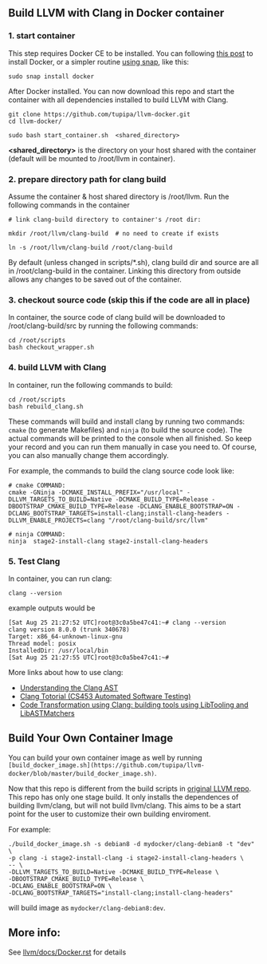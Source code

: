 

## Build LLVM with Clang in Docker container

### 1. start container

This step requires Docker CE to be installed. You can following [this post](https://docs.docker.com/install/) to install Docker, or a simpler routine [using snap](https://github.com/docker/docker-snap), like this:

	sudo snap install docker

After Docker installed. You can now download this repo and start the container with all dependencies installed to build LLVM with Clang. 


	git clone https://github.com/tupipa/llvm-docker.git
	cd llvm-docker/

	sudo bash start_container.sh  <shared_directory>

**<shared_directory>** is the directory on your host shared with the container (default will be mounted to /root/llvm in container).

### 2. prepare directory path for clang build

Assume the container & host shared directory is /root/llvm. 
Run the following commands in the container


    # link clang-build directory to container's /root dir:
	
    mkdir /root/llvm/clang-build  # no need to create if exists

    ln -s /root/llvm/clang-build /root/clang-build
    
By default (unless changed in scripts/*.sh), clang build dir and source are all in /root/clang-build in the container. Linking this directory from outside allows any changes to be saved out of the container. 

### 3. checkout source code (skip this if the code are all in place)

In container, the source code of clang build will be downloaded to /root/clang-build/src by running the following commands:
	
	cd /root/scripts
	bash checkout_wrapper.sh


### 4. build LLVM with Clang

In container, run the following commands to build:

	cd /root/scripts
	bash rebuild_clang.sh

These commands will build and install clang by running two commands:
``cmake`` (to generate Makefiles) and ``ninja`` (to build the source code). The actual commands will be printed to the console when all finished. So keep your record and you can run them manually in case you need to. Of course, you can also manually change them accordingly.

For example, the commands to build the clang source code look like:


	# cmake COMMAND:
	cmake -GNinja -DCMAKE_INSTALL_PREFIX="/usr/local" -DLLVM_TARGETS_TO_BUILD=Native -DCMAKE_BUILD_TYPE=Release -DBOOTSTRAP_CMAKE_BUILD_TYPE=Release -DCLANG_ENABLE_BOOTSTRAP=ON -DCLANG_BOOTSTRAP_TARGETS=install-clang;install-clang-headers -DLLVM_ENABLE_PROJECTS=clang "/root/clang-build/src/llvm"
	
	# ninja COMMAND:
	ninja  stage2-install-clang stage2-install-clang-headers
	

### 5. Test Clang

In container, you can run clang:
	
	clang --version

example outputs would be 

	[Sat Aug 25 21:27:52 UTC]root@3c0a5be47c41:~# clang --version
	clang version 8.0.0 (trunk 340678)
	Target: x86_64-unknown-linux-gnu
	Thread model: posix
	InstalledDir: /usr/local/bin
	[Sat Aug 25 21:27:55 UTC]root@3c0a5be47c41:~# 

More links about how to use clang:

- [Understanding the Clang AST](https://jonasdevlieghere.com/understanding-the-clang-ast/)
- [Clang Totorial (CS453 Automated Software Testing)](http://swtv.kaist.ac.kr/courses/cs453-fall13/Clang%20tutorial%20v4.pdf)
- [Code Transformation using Clang: building tools using LibTooling and LibASTMatchers](http://clang.llvm.org/docs/LibASTMatchersTutorial.html)

## Build Your Own Container Image

You can build your own container image as well by running ``[build_docker_image.sh](https://github.com/tupipa/llvm-docker/blob/master/build_docker_image.sh)``.

Now that this repo is different from the build scripts in  [original LLVM repo](https:/github.com/llvm-mirror/llvm.git). This repo has only one stage build. It only installs the dependences of building llvm/clang, but will not build llvm/clang. This aims to be a start point for the user to customize their own building enviroment. 

For example: 

	./build_docker_image.sh -s debian8 -d mydocker/clang-debian8 -t "dev" \ 
    -p clang -i stage2-install-clang -i stage2-install-clang-headers \ 
    -- \ 
    -DLLVM_TARGETS_TO_BUILD=Native -DCMAKE_BUILD_TYPE=Release \ 
    -DBOOTSTRAP_CMAKE_BUILD_TYPE=Release \ 
    -DCLANG_ENABLE_BOOTSTRAP=ON \ 
    -DCLANG_BOOTSTRAP_TARGETS="install-clang;install-clang-headers"

will build image as ``mydocker/clang-debian8:dev``. 


## More info:
  See [llvm/docs/Docker.rst](https://github.com/tupipa/llvm/blob/master/docs/Docker.rst) for details
